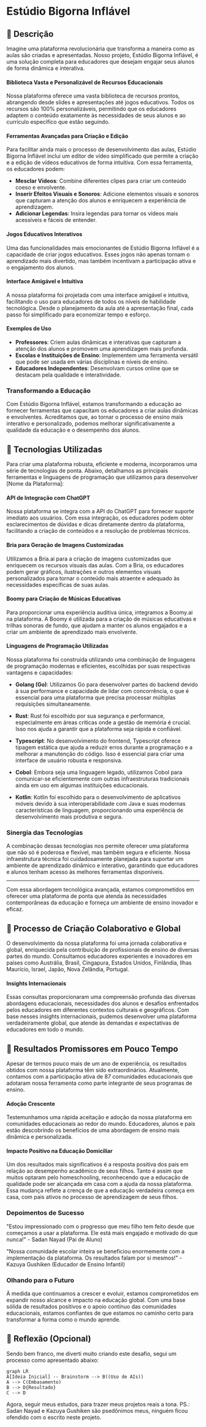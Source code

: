 # Estúdio Bigorna Inflável

## 📒 Descrição

Imagine uma plataforma revolucionária que transforma a maneira como as aulas são criadas e apresentadas. Nosso projeto, Estúdio Bigorna Inflável, é uma solução completa para educadores que desejam engajar seus alunos de forma dinâmica e interativa.

#### Biblioteca Vasta e Personalizável de Recursos Educacionais

Nossa plataforma oferece uma vasta biblioteca de recursos prontos, abrangendo desde slides e apresentações até jogos educativos. Todos os recursos são 100% personalizáveis, permitindo que os educadores adaptem o conteúdo exatamente às necessidades de seus alunos e ao currículo específico que estão seguindo.

#### Ferramentas Avançadas para Criação e Edição

Para facilitar ainda mais o processo de desenvolvimento das aulas, Estúdio Bigorna Inflável inclui um editor de vídeo simplificado que permite a criação e a edição de vídeos educativos de forma intuitiva. Com essa ferramenta, os educadores podem:

-   **Mesclar Vídeos**: Combine diferentes clipes para criar um conteúdo coeso e envolvente.
-   **Inserir Efeitos Visuais e Sonoros**: Adicione elementos visuais e sonoros que capturam a atenção dos alunos e enriquecem a experiência de aprendizagem.
-   **Adicionar Legendas**: Insira legendas para tornar os vídeos mais acessíveis e fáceis de entender.

#### Jogos Educativos Interativos

Uma das funcionalidades mais emocionantes de Estúdio Bigorna Inflável é a capacidade de criar jogos educativos. Esses jogos não apenas tornam o aprendizado mais divertido, mas também incentivam a participação ativa e o engajamento dos alunos.

#### Interface Amigável e Intuitiva

A nossa plataforma foi projetada com uma interface amigável e intuitiva, facilitando o uso para educadores de todos os níveis de habilidade tecnológica. Desde o planejamento da aula até a apresentação final, cada passo foi simplificado para economizar tempo e esforço.

#### Exemplos de Uso

-   **Professores**: Criem aulas dinâmicas e interativas que capturam a atenção dos alunos e promovem uma aprendizagem mais profunda.
-   **Escolas e Instituições de Ensino**: Implementem uma ferramenta versátil que pode ser usada em várias disciplinas e níveis de ensino.
-   **Educadores Independentes**: Desenvolvam cursos online que se destacam pela qualidade e interatividade.

### Transformando a Educação

Com Estúdio Bigorna Inflável, estamos transformando a educação ao fornecer ferramentas que capacitam os educadores a criar aulas dinâmicas e envolventes. Acreditamos que, ao tornar o processo de ensino mais interativo e personalizado, podemos melhorar significativamente a qualidade da educação e o desempenho dos alunos.


## 🤖 Tecnologias Utilizadas

Para criar uma plataforma robusta, eficiente e moderna, incorporamos uma série de tecnologias de ponta. Abaixo, detalhamos as principais ferramentas e linguagens de programação que utilizamos para desenvolver [Nome da Plataforma]:

#### API de Integração com ChatGPT

Nossa plataforma se integra com a API do ChatGPT para fornecer suporte imediato aos usuários. Com essa integração, os educadores podem obter esclarecimentos de dúvidas e dicas diretamente dentro da plataforma, facilitando a criação de conteúdos e a resolução de problemas técnicos.

#### Bria para Geração de Imagens Customizadas

Utilizamos a Bria.ai para a criação de imagens customizadas que enriquecem os recursos visuais das aulas. Com a Bria, os educadores podem gerar gráficos, ilustrações e outros elementos visuais personalizados para tornar o conteúdo mais atraente e adequado às necessidades específicas de suas aulas.

#### Boomy para Criação de Músicas Educativas

Para proporcionar uma experiência auditiva única, integramos a Boomy.ai na plataforma. A Boomy é utilizada para a criação de músicas educativas e trilhas sonoras de fundo, que ajudam a manter os alunos engajados e a criar um ambiente de aprendizado mais envolvente.

#### Linguagens de Programação Utilizadas

Nossa plataforma foi construída utilizando uma combinação de linguagens de programação modernas e eficientes, escolhidas por suas respectivas vantagens e capacidades:

-   **Golang (Go)**: Utilizamos Go para desenvolver partes do backend devido à sua performance e capacidade de lidar com concorrência, o que é essencial para uma plataforma que precisa processar múltiplas requisições simultaneamente.
    
-   **Rust**: Rust foi escolhido por sua segurança e performance, especialmente em áreas críticas onde a gestão de memória é crucial. Isso nos ajuda a garantir que a plataforma seja rápida e confiável.
    
-   **Typescript**: No desenvolvimento do frontend, Typescript oferece tipagem estática que ajuda a reduzir erros durante a programação e a melhorar a manutenção do código. Isso é essencial para criar uma interface de usuário robusta e responsiva.
    
-   **Cobol**: Embora seja uma linguagem legado, utilizamos Cobol para comunicar-se eficientemente com outras infraestruturas tradicionais ainda em uso em algumas instituições educacionais.
    
-   **Kotlin**: Kotlin foi escolhido para o desenvolvimento de aplicativos móveis devido à sua interoperabilidade com Java e suas modernas características de linguagem, proporcionando uma experiência de desenvolvimento mais produtiva e segura.

### Sinergia das Tecnologias

A combinação dessas tecnologias nos permite oferecer uma plataforma que não só é poderosa e flexível, mas também segura e eficiente. Nossa infraestrutura técnica foi cuidadosamente planejada para suportar um ambiente de aprendizado dinâmico e interativo, garantindo que educadores e alunos tenham acesso às melhores ferramentas disponíveis.

----------

Com essa abordagem tecnológica avançada, estamos comprometidos em oferecer uma plataforma de ponta que atenda às necessidades contemporâneas da educação e forneça um ambiente de ensino inovador e eficaz.

## 🧐 Processo de Criação Colaborativo e Global

O desenvolvimento da nossa plataforma foi uma jornada colaborativa e global, enriquecida pela contribuição de profissionais de ensino de diversas partes do mundo. Consultamos educadores experientes e inovadores em países como Austrália, Brasil, Cingapura, Estados Unidos, Finlândia, Ilhas Maurício, Israel, Japão, Nova Zelândia, Portugal.

#### Insights Internacionais

Essas consultas proporcionaram uma compreensão profunda das diversas abordagens educacionais, necessidades dos alunos e desafios enfrentados pelos educadores em diferentes contextos culturais e geográficos. Com base nesses insights internacionais, pudemos desenvolver uma plataforma verdadeiramente global, que atende às demandas e expectativas de educadores em todo o mundo.

## 🚀 Resultados Promissores em Pouco Tempo

Apesar de termos pouco mais de um ano de experiência, os resultados obtidos com nossa plataforma têm sido extraordinários. Atualmente, contamos com a participação ativa de 87 comunidades educacionais que adotaram nossa ferramenta como parte integrante de seus programas de ensino.

#### Adoção Crescente

Testemunhamos uma rápida aceitação e adoção da nossa plataforma em comunidades educacionais ao redor do mundo. Educadores, alunos e pais estão descobrindo os benefícios de uma abordagem de ensino mais dinâmica e personalizada.

#### Impacto Positivo na Educação Domiciliar

Um dos resultados mais significativos é a resposta positiva dos pais em relação ao desempenho acadêmico de seus filhos. Tanto é assim que muitos optaram pelo homeschooling, reconhecendo que a educação de qualidade pode ser alcançada em casa com a ajuda da nossa plataforma. Essa mudança reflete a crença de que a educação verdadeira começa em casa, com pais ativos no processo de aprendizagem de seus filhos.

### Depoimentos de Sucesso

"Estou impressionado com o progresso que meu filho tem feito desde que começamos a usar a plataforma. Ele está mais engajado e motivado do que nunca!" - Sadan Nayad (Pai de Aluno)

"Nossa comunidade escolar inteira se beneficiou enormemente com a implementação da plataforma. Os resultados falam por si mesmos!" - Kazuya Gushiken (Educador de Ensino Infantil)

### Olhando para o Futuro

À medida que continuamos a crescer e evoluir, estamos comprometidos em expandir nosso alcance e impacto na educação global. Com uma base sólida de resultados positivos e o apoio contínuo das comunidades educacionais, estamos confiantes de que estamos no caminho certo para transformar a forma como o mundo aprende.

## 💭 Reflexão (Opcional)

Sendo bem franco, me diverti muito criando este desafio, segui um processo como apresentado abaixo:

```mermaid
graph LR
A[Ideia Inicial] -- Brainstorm --> B((Uso de AIs))
A --> C(Embasamento)
B --> D{Resultado}
C --> D
```
Agora, seguir meus estudos, para trazer meus projetos reais a tona.
PS.: Sadan Nayad e Kazuya Gushiken são psedônimos meus, ninguém ficou ofendido com o escrito neste projeto.
